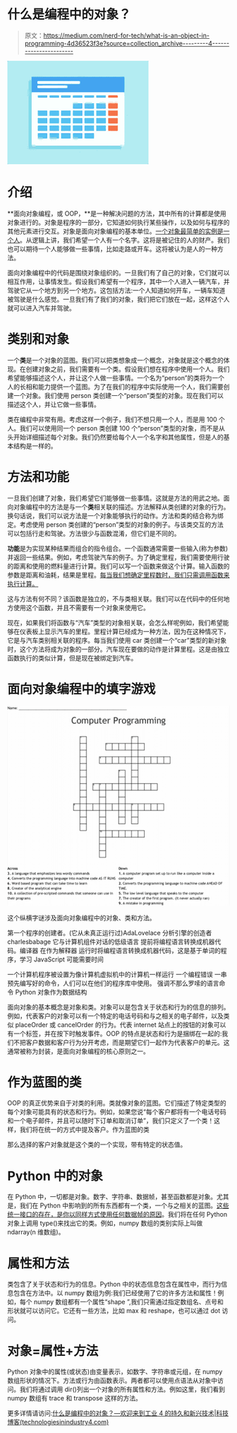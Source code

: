 # 什么是编程中的对象？

> 原文：<https://medium.com/nerd-for-tech/what-is-an-object-in-programming-4d36523f3e?source=collection_archive---------4----------------------->

![](img/38db6c36b194f0990520cc8a30b87531.png)

# 介绍

**面向对象编程，或 OOP，**是一种解决问题的方法，其中所有的计算都是使用对象进行的。对象是程序的一部分，它知道如何执行某些操作，以及如何与程序的其他元素进行交互。对象是面向对象编程的基本单位。[一个对象最简单的实例是一个人](https://www.technologiesinindustry4.com/)。从逻辑上讲，我们希望一个人有一个名字。这将是被记住的人的财产。我们也可以期待一个人能够做一些事情，比如走路或开车。这将被认为是人的一种方法。

面向对象编程中的代码是围绕对象组织的。一旦我们有了自己的对象，它们就可以相互作用，让事情发生。假设我们希望有一个程序，其中一个人进入一辆汽车，并驾驶它从一个地方到另一个地方。这包括方法:一个人知道如何开车，一辆车知道被驾驶是什么感觉。一旦我们有了我们的对象，我们把它们放在一起，这样这个人就可以进入汽车并驾驶。

# 类别和对象

一个**类**是一个对象的蓝图。我们可以把类想象成一个概念，对象就是这个概念的体现。在创建对象之前，我们需要有一个类。假设我们想在程序中使用一个人。我们希望能够描述这个人，并让这个人做一些事情。一个名为“person”的类将为一个人的长相和能力提供一个蓝图。为了在我们的程序中实际使用一个人，我们需要创建一个对象。我们使用 person 类创建一个“person”类型的对象。现在我们可以描述这个人，并让它做一些事情。

类在编程中非常有用。考虑这样一个例子，我们不想只用一个人，而是用 100 个人。我们可以使用同一个 person 类创建 100 个“person”类型的对象，而不是从头开始详细描述每个对象。我们仍然要给每个人一个名字和其他属性，但是人的基本结构是一样的。

# 方法和功能

一旦我们创建了对象，我们希望它们能够做一些事情。这就是方法的用武之地。面向对象编程中的方法是与一个**类**相关联的描述。方法解释从类创建的对象的行为。换句话说，我们可以说方法是一个对象能够执行的动作。方法和类的结合称为绑定。考虑使用 person 类创建的“person”类型的对象的例子。与该类交互的方法可以包括行走和驾驶。方法很少与函数混淆，但它们是不同的。

**功能**是为实现某种结果而组合的指令组合。一个函数通常需要一些输入(称为参数)并返回一些结果。例如，考虑驾驶汽车的例子。为了确定里程，我们需要使用行驶的距离和使用的燃料量进行计算。我们可以写一个函数来做这个计算。输入函数的参数是距离和油耗，结果是里程。[每当我们想确定里程数时，我们只需调用函数来执行计算。](https://www.technologiesinindustry4.com/)

这与方法有何不同？该函数是独立的，不与类相关联。我们可以在代码中的任何地方使用这个函数，并且不需要有一个对象来使用它。

现在，如果我们将函数与“汽车”类型的对象相关联，会怎么样呢例如，我们希望能够在仪表板上显示汽车的里程。里程计算已经成为一种方法，因为在这种情况下，它是与汽车类别相关联的程序。每当我们使用 car 类创建一个“car”类型的新对象时，这个方法将成为对象的一部分。汽车现在要做的动作是计算里程。这是由独立函数执行的类似计算，但是现在被绑定到汽车。

# 面向对象编程中的填字游戏

![](img/8b9d0b688b2c02f3cee9a7b37d7df323.png)

这个纵横字谜涉及面向对象编程中的对象、类和方法。

第一个程序的创建者。(它从未真正运行过)AdaLovelace
分析引擎的创造者 charlesbabage
它与计算机组件对话的低级语言
提前将编程语言转换成机器代码。编译器
在作为解释器
运行时将编程语言转换成机器代码，这是基于单词的程序，学习 JavaScript 可能需要时间

一个计算机程序被设置为像计算机虚拟机中的计算机一样运行
一个编程错误
一串预先编写好的命令，人们可以在他们的程序库中使用。
强调不那么罗嗦的语言命令 Python 对象作为数据结构

面向对象的基本概念是对象和类。对象可以是包含关于状态和行为的信息的排列。例如，代表客户的对象可以有一个特定的电话号码和与之相关的电子邮件，以及类似 placeOrder 或 cancelOrder 的行为。代表 internet 站点上的按钮的对象可以有一个标签，并在按下时触发事件。OOP 的特点是状态和行为是捆绑在一起的:我们不把客户数据和客户行为分开考虑，而是期望它们一起作为代表客户的单元。这通常被称为封装，是面向对象编程的核心原则之一。

# 作为蓝图的类

OOP 的真正优势来自于对类的利用。类就像对象的蓝图。它们描述了特定类型的每个对象可能具有的状态和行为。例如，如果您说“每个客户都将有一个电话号码和一个电子邮件，并且可以随时下订单和取消订单”，我们只定义了一个类！这样，我们将在统一的方式中提及客户。作为蓝图的类

那么选择的客户对象就是这个类的一个实现，带有特定的状态值。

# Python 中的对象

在 Python 中，一切都是对象。数字、字符串、数据帧，甚至函数都是对象。尤其是，我们在 Python 中影响到的所有东西都有一个类，一个与之相关的蓝图。[这些统一接口的存在，是你以同样方式使用任何数据帧的原因](https://www.technologiesinindustry4.com/)。我们将在任何 Python 对象上调用 type()来找出它的类。例如，numpy 数组的类别实际上叫做 ndarray(n 维数组)。

# 属性和方法

类包含了关于状态和行为的信息。Python 中的状态信息包含在属性中，而行为信息包含在方法中。以 numpy 数组为例:我们已经使用了它的许多方法和属性！例如，每个 numpy 数组都有一个属性“shape ”,我们只需通过指定数组名、点号和形状就可以访问它。它还有一些方法，比如 max 和 reshape，也可以通过 dot 访问。

# 对象=属性+方法

Python 对象中的属性(或状态)由变量表示，如数字、字符串或元组，在 numpy 数组形状的情况下。方法或行为由函数表示。两者都可以使用点语法从对象中访问。我们将通过调用 dir()列出一个对象的所有属性和方法。例如这里，我们看到 numpy 数组有 trace 和 transpose 这样的方法。

更多详情请访问:[什么是编程中的对象？—欢迎来到工业 4 的持久和新兴技术|科技博客(technologiesinindustry4.com)](https://www.technologiesinindustry4.com/2020/11/what-is-an-object-in-programming.html)